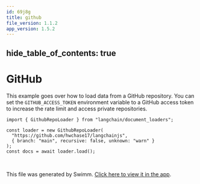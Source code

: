 ```yaml
---
id: 69j8g
title: github
file_version: 1.1.2
app_version: 1.5.2
---
```


## hide\_table\_of\_contents: true

# GitHub

This example goes over how to load data from a GitHub repository. You can set the `GITHUB_ACCESS_TOKEN` environment variable to a GitHub access token to increase the rate limit and access private repositories.

```
import { GithubRepoLoader } from "langchain/document_loaders";

const loader = new GithubRepoLoader(
  "https://github.com/hwchase17/langchainjs",
  { branch: "main", recursive: false, unknown: "warn" }
);
const docs = await loader.load();
```

<br/>

This file was generated by Swimm. [Click here to view it in the app](/repos/Z2l0aHViJTNBJTNBbGFuZ2NoYWluanMlM0ElM0FtbWl6dXRhbmk=/docs/69j8g).
